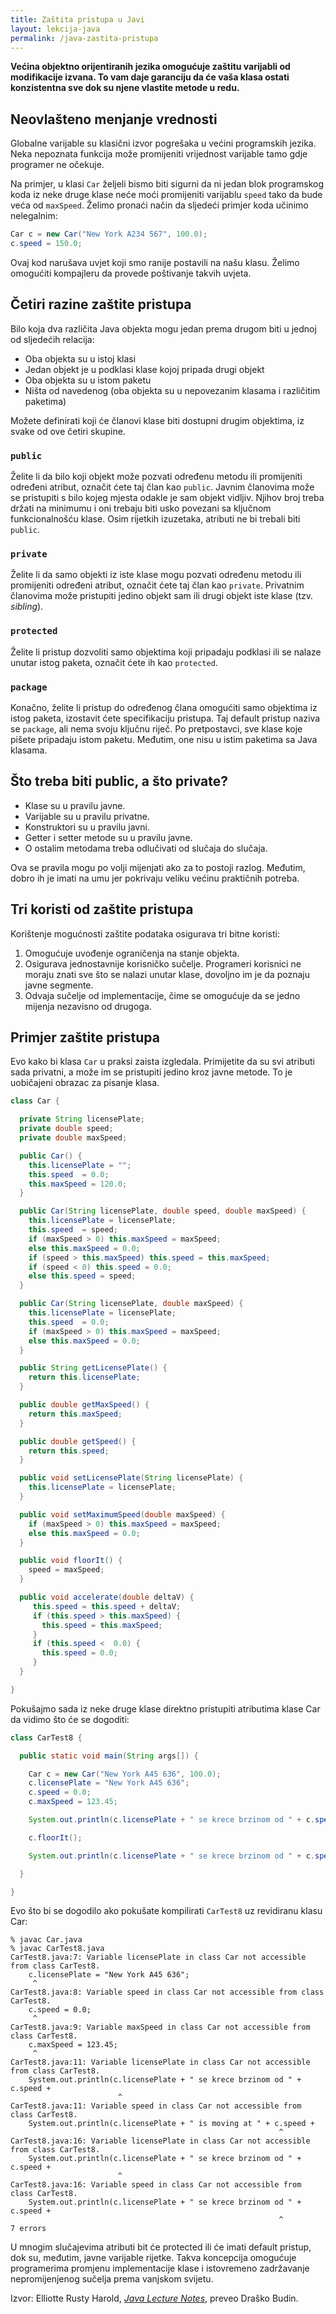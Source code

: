 ```yaml
---
title: Zaštita pristupa u Javi
layout: lekcija-java
permalink: /java-zastita-pristupa
---
```


**Većina objektno orijentiranih jezika omogućuje zaštitu varijabli od modifikacije izvana. To vam daje garanciju da će vaša klasa ostati konzistentna sve dok su njene vlastite metode u redu.**

## Neovlašteno menjanje vrednosti

Globalne varijable su klasični izvor pogrešaka u većini programskih jezika. Neka nepoznata funkcija može promijeniti vrijednost varijable tamo gdje programer ne očekuje.

Na primjer, u klasi `Car` željeli bismo biti sigurni da ni jedan blok programskog koda iz neke druge klase neće moći promijeniti varijablu `speed` tako da bude veća od `maxSpeed`. Želimo pronaći način da sljedeći primjer koda učinimo nelegalnim:

```java
Car c = new Car("New York A234 567", 100.0);
c.speed = 150.0;
```

Ovaj kod narušava uvjet koji smo ranije postavili na našu klasu. Želimo omogućiti kompajleru da provede poštivanje takvih uvjeta.

## Četiri razine zaštite pristupa

Bilo koja dva različita Java objekta mogu jedan prema drugom biti u jednoj od sljedećih relacija:

- Oba objekta su u istoj klasi
- Jedan objekt je u podklasi klase kojoj pripada drugi objekt
- Oba objekta su u istom paketu
- Ništa od navedenog (oba objekta su u nepovezanim klasama i različitim paketima)

Možete definirati koji će članovi klase biti dostupni drugim objektima, iz svake od ove četiri skupine.

### `public`

Želite li da bilo koji objekt može pozvati određenu metodu ili promijeniti određeni atribut, označit ćete taj član kao `public`. Javnim članovima može se pristupiti s bilo kojeg mjesta odakle je sam objekt vidljiv. Njihov broj treba držati na minimumu i oni trebaju biti usko povezani sa ključnom funkcionalnošću klase. Osim rijetkih izuzetaka, atributi ne bi trebali biti `public`.

### `private`

Želite li da samo objekti iz iste klase mogu pozvati određenu metodu ili promijeniti određeni atribut, označit ćete taj član kao `private`. Privatnim članovima može pristupiti jedino objekt sam ili drugi objekt iste klase (tzv. *sibling*).

### `protected`

Želite li pristup dozvoliti samo objektima koji pripadaju podklasi ili se nalaze unutar istog paketa, označit ćete ih kao `protected`.

### `package`

Konačno, želite li pristup do određenog člana omogućiti samo objektima iz istog paketa, izostavit ćete specifikaciju pristupa. Taj default pristup naziva se `package`, ali nema svoju ključnu riječ. Po pretpostavci, sve klase koje pišete pripadaju istom paketu. Međutim, one nisu u istim paketima sa Java klasama.

## Što treba biti public, a što private?

- Klase su u pravilu javne.
- Varijable su u pravilu privatne.
- Konstruktori su u pravilu javni.
- Getter i setter metode su u pravilu javne.
- O ostalim metodama treba odlučivati od slučaja do slučaja.

Ova se pravila mogu po volji mijenjati ako za to postoji razlog. Međutim, dobro ih je imati na umu jer pokrivaju veliku većinu praktičnih potreba.

## Tri koristi od zaštite pristupa

Korištenje mogućnosti zaštite podataka osigurava tri bitne koristi:

1. Omogućuje uvođenje ograničenja na stanje objekta.
2. Osigurava jednostavnije korisničko sučelje. Programeri korisnici ne moraju znati sve što se nalazi unutar klase, dovoljno im je da poznaju javne segmente.
3. Odvaja sučelje od implementacije, čime se omogućuje da se jedno mijenja nezavisno od drugoga.

## Primjer zaštite pristupa

Evo kako bi klasa `Car` u praksi zaista izgledala. Primijetite da su svi atributi sada privatni, a može im se pristupiti jedino kroz javne metode. To je uobičajeni obrazac za pisanje klasa.

```java
class Car {

  private String licensePlate;
  private double speed;
  private double maxSpeed;

  public Car() {
    this.licensePlate = "";
    this.speed  = 0.0;
    this.maxSpeed = 120.0;
  }

  public Car(String licensePlate, double speed, double maxSpeed) {
    this.licensePlate = licensePlate;
    this.speed  = speed;
    if (maxSpeed > 0) this.maxSpeed = maxSpeed;
    else this.maxSpeed = 0.0;
    if (speed > this.maxSpeed) this.speed = this.maxSpeed;
    if (speed < 0) this.speed = 0.0;
    else this.speed = speed;
  }

  public Car(String licensePlate, double maxSpeed) {
    this.licensePlate = licensePlate;
    this.speed  = 0.0;
    if (maxSpeed > 0) this.maxSpeed = maxSpeed;
    else this.maxSpeed = 0.0;
  }

  public String getLicensePlate() {
    return this.licensePlate;
  }

  public double getMaxSpeed() {
    return this.maxSpeed;
  }

  public double getSpeed() {
    return this.speed;
  }

  public void setLicensePlate(String licensePlate) {
    this.licensePlate = licensePlate;
  }

  public void setMaximumSpeed(double maxSpeed) {
    if (maxSpeed > 0) this.maxSpeed = maxSpeed;
    else this.maxSpeed = 0.0;
  }

  public void floorIt() {
    speed = maxSpeed;  
  }

  public void accelerate(double deltaV) {
     this.speed = this.speed + deltaV;
     if (this.speed > this.maxSpeed) {
       this.speed = this.maxSpeed;
     }
     if (this.speed <  0.0) {
       this.speed = 0.0;
     }
  }

}
```

Pokušajmo sada iz neke druge klase direktno pristupiti atributima klase Car da vidimo što će se dogoditi:

```java
class CarTest8 {

  public static void main(String args[]) {

    Car c = new Car("New York A45 636", 100.0);
    c.licensePlate = "New York A45 636";
    c.speed = 0.0;
    c.maxSpeed = 123.45;

    System.out.println(c.licensePlate + " se krece brzinom od " + c.speed + " kilometara na sat.");

    c.floorIt();

    System.out.println(c.licensePlate + " se krece brzinom od " + c.speed + " kilometara na sat.");

  }

}
```

Evo što bi se dogodilo ako pokušate kompilirati `CarTest8` uz revidiranu klasu Car:

```
% javac Car.java
% javac CarTest8.java
CarTest8.java:7: Variable licensePlate in class Car not accessible from class CarTest8.
    c.licensePlate = "New York A45 636";
     ^
CarTest8.java:8: Variable speed in class Car not accessible from class CarTest8.
    c.speed = 0.0;
     ^
CarTest8.java:9: Variable maxSpeed in class Car not accessible from class CarTest8.
    c.maxSpeed = 123.45;
     ^
CarTest8.java:11: Variable licensePlate in class Car not accessible from class CarTest8.
    System.out.println(c.licensePlate + " se krece brzinom od " + c.speed +
                        ^
CarTest8.java:11: Variable speed in class Car not accessible from class CarTest8.
    System.out.println(c.licensePlate + " is moving at " + c.speed +
                                                            ^
CarTest8.java:16: Variable licensePlate in class Car not accessible from class CarTest8.
    System.out.println(c.licensePlate + " se krece brzinom od " + c.speed +
                        ^
CarTest8.java:16: Variable speed in class Car not accessible from class CarTest8.
    System.out.println(c.licensePlate + " se krece brzinom od " + c.speed +
                                                            ^
7 errors
```

U mnogim slučajevima atributi bit će protected ili će imati default pristup, dok su, međutim, javne varijable rijetke. Takva koncepcija omogućuje programerima promjenu implementacije klase i istovremeno zadržavanje nepromijenjenog sučelja prema vanjskom svijetu.

Izvor: Elliotte Rusty Harold, *[Java Lecture Notes](//www.cafeaulait.org/course/index.html)*, preveo Draško Budin.

